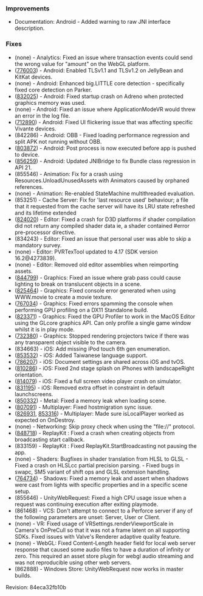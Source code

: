 ### Improvements

*   Documentation: Android - Added warning to raw JNI interface description.

### Fixes

*   (none) - Analytics: Fixed an issue where transaction events could send the wrong value for "amount" on the WebGL platform.
*   ([776003](https://issuetracker.unity3d.com/product/unity/issues/guid/776003/)) - Android: Enabled TLSv1.1 and TLSv1.2 on JellyBean and KitKat devices.
*   (none) - Android: Enhanced big.LITTLE core detection - specifically fixed core detection on Parker.
*   ([832025](https://issuetracker.unity3d.com/product/unity/issues/guid/832025/)) - Android: Fixed startup crash on Adreno when protected graphics memory was used.
*   (none) - Android: Fixed an issue where ApplicationModeVR would threw an error in the log file.
*   ([712890](https://issuetracker.unity3d.com/product/unity/issues/guid/712890/)) - Android: Fixed UI flickering issue that was affecting specific Vivante devices.
*   (842286) - Android: OBB - Fixed loading performance regression and split APK not running without OBB.
*   ([803872](https://issuetracker.unity3d.com/product/unity/issues/guid/803872/)) - Android: Post process is now executed before app is pushed to device.
*   ([856259](https://issuetracker.unity3d.com/product/unity/issues/guid/856259/)) - Android: Updated JNIBridge to fix Bundle class regression in API 21.
*   (855546) - Animation: Fix for a crash using Resources.UnloadUnusedAssets with Animators caused by orphaned references.
*   (none) - Animation: Re-enabled StateMachine multithreaded evaluation.
*   (853251) - Cache Server: Fix for 'last resource used' behaviour; a file that it requested from the cache server will have its LRU state refreshed and its lifetime extended
*   ([824020](https://issuetracker.unity3d.com/product/unity/issues/guid/824020/)) - Editor: Fixed a crash for D3D platforms if shader compilation did not return any compiled shader data ie, a shader contained #error pre-processor directive.
*   (834243) - Editor: Fixed an issue that personal user was able to skip a mandatory survey.
*   (none) - Editor: PVRTexTool updated to 4.17 (SDK version 16.2@4273839).
*   (none) - Editor: Removed old editor assemblies when reimporting assets.
*   ([844799](https://issuetracker.unity3d.com/product/unity/issues/guid/844799/)) - Graphics: Fixed an issue where grab pass could cause lighting to break on translucent objects in a scene.
*   ([825464](https://issuetracker.unity3d.com/product/unity/issues/guid/825464/)) - Graphics: Fixed console error generated when using WWW.movie to create a movie texture.
*   ([767034](https://issuetracker.unity3d.com/product/unity/issues/guid/767034/)) - Graphics: Fixed errors spamming the console when performing GPU profiling on a DX11 Standalone build.
*   ([823371](https://issuetracker.unity3d.com/product/unity/issues/guid/823371/)) - Graphics: Fixed the GPU Profiler to work in the MacOS Editor using the GLcore graphics API. Can only profile a single game window whilst it is in play mode.
*   ([732380](https://issuetracker.unity3d.com/product/unity/issues/guid/732380/)) - Graphics: Stopped rendering projectors twice if there was any transparent object visible to the camera.
*   (834663) - iOS: Add missing iPod touch 6th gen enumeration.
*   ([853532](https://issuetracker.unity3d.com/product/unity/issues/guid/853532/)) - iOS: Added Taiwanese language support.
*   ([786207](https://issuetracker.unity3d.com/product/unity/issues/guid/786207/)) - iOS: Document settings are shared across iOS and tvOS.
*   ([810286](https://issuetracker.unity3d.com/product/unity/issues/guid/810286/)) - iOS: Fixed 2nd stage splash on iPhones with landscapeRight orientation.
*   ([814079](https://issuetracker.unity3d.com/product/unity/issues/guid/814079/)) - iOS: Fixed a full screen video player crash on simulator.
*   ([831195](https://issuetracker.unity3d.com/product/unity/issues/guid/831195/)) - iOS: Removed extra offset in constraint in default launchscreens.
*   ([850332](https://issuetracker.unity3d.com/product/unity/issues/guid/850332/)) - Metal: Fixed a memory leak when loading scene.
*   ([807091](https://issuetracker.unity3d.com/product/unity/issues/guid/807091/)) - Multiplayer: Fixed hostmigration sync issue.
*   ([826931](https://issuetracker.unity3d.com/product/unity/issues/guid/826931/), [853316](https://issuetracker.unity3d.com/product/unity/issues/guid/853316/)) - Multiplayer: Made sure isLocalPlayer worked as expected on OnDestroy.
*   (none) - Networking: Skip proxy check when using the "file://" protocol.
*   ([848718](https://issuetracker.unity3d.com/product/unity/issues/guid/848718/)) - ReplayKit : Fixed a crash when creating objects from broadcasting start callback.
*   (833159) - ReplayKit : Fixed ReplayKit.StartBroadcasting not pausing the app.
*   (none) - Shaders: Bugfixes in shader translation from HLSL to GLSL - Fixed a crash on HLSLcc partial precision parsing. - Fixed bugs in swapc, SM5 variant of shift ops and GLSL extension handling.
*   ([764734](https://issuetracker.unity3d.com/product/unity/issues/guid/764734/)) - Shadows: Fixed a memory leak and assert when shadows were cast from lights with specific properties and in a specific scene setup.
*   (855646) - UnityWebRequest: Fixed a high CPU usage issue when a request was continuing execution after exiting playmode.
*   (861468) - VCS: Don't attempt to connect to a Perforce server if any of the following parameters are unset: Server, User or Client.
*   (none) - VR: Fixed usage of VRSettings.renderViewportScale in Camera's OnPreCull so that it was not a frame latent on all supporting SDKs. Fixed issues with Valve's Renderer adaptive quality feature.
*   (none) - WebGL: Fixed Content-Length header field for local web server response that caused some audio files to have a duration of infinity or zero. This required an asset store plugin for webgl audio streaming and was not reproducible using other web servers.
*   (862888) - Windows Store: UnityWebRequest now works in master builds.

Revision: 84eca32fb10b